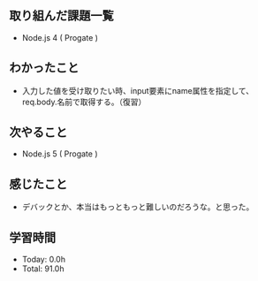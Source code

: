 ## 取り組んだ課題一覧
- Node.js 4 ( Progate )
## わかったこと
- 入力した値を受け取りたい時、input要素にname属性を指定して、req.body.名前で取得する。（復習）
## 次やること
- Node.js 5 ( Progate )
## 感じたこと
- デバックとか、本当はもっともっと難しいのだろうな。と思った。
## 学習時間
- Today: 0.0h
- Total: 91.0h
